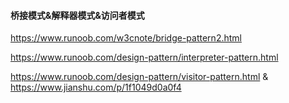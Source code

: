 #### 桥接模式&解释器模式&访问者模式

https://www.runoob.com/w3cnote/bridge-pattern2.html

https://www.runoob.com/design-pattern/interpreter-pattern.html

https://www.runoob.com/design-pattern/visitor-pattern.html & https://www.jianshu.com/p/1f1049d0a0f4